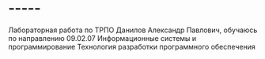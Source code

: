 # -----

Лабораторная работа по ТРПО
Данилов Александр Павлович, обучаюсь по направлению 09.02.07 Информационные системы и программирование
Технология разработки программного обеспечения
